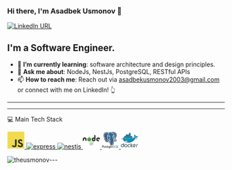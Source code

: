 ### Hi there, I'm Asadbek Usmonov 👋 

[![LinkedIn URL](https://img.shields.io/badge/LinkedIn-Connect-blue?logo=linkedin&style=for-the-badge)](https://www.linkedin.com/in/asadbek-usmonov-578726274)

## **I'm a Software Engineer.**

- 🎯 **I’m currently learning**: software architecture and design principles.
- 💬 **Ask me about**: NodeJs, NestJs, PostgreSQL, RESTful APIs
- 📫 **How to reach me**: Reach out via asadbekusmonov2003@gmail.com or connect with me on LinkedIn! 👆

<hr/>


---
💻 Main Tech Stack

<p align="left">
  <!-- JavaScript logotipi -->
  <a href="https://developer.mozilla.org/en-US/docs/Web/JavaScript" target="_blank" rel="noreferrer">
    <img src="https://raw.githubusercontent.com/devicons/devicon/master/icons/javascript/javascript-original.svg" alt="javascript" width="40" height="40"/>
  </a> 
  <!-- Express.js logotipi -->
  <a href="https://expressjs.com" target="_blank" rel="noreferrer">
    <img src="https://cdn.jsdelivr.net/gh/devicons/devicon@latest/icons/express/express-original.svg" alt="express" width="40" height="40"/>
  </a> 
  <!-- Nest.js logotipi -->
  <a href="https://nestjs.com/" target="_blank" rel="noreferrer">
    <img src="https://cdn.jsdelivr.net/gh/devicons/devicon@latest/icons/nestjs/nestjs-original.svg"  alt="nestjs" width="40" height="40"/>
  </a> 
  <!-- Node.js logotipi -->
  <a href="https://nodejs.org" target="_blank" rel="noreferrer">
    <img src="https://raw.githubusercontent.com/devicons/devicon/master/icons/nodejs/nodejs-original-wordmark.svg" alt="nodejs" width="40" height="40"/>
  </a> 
  <!-- PostgreSQL logotipi -->
  <a href="https://www.postgresql.org" target="_blank" rel="noreferrer">
    <img src="https://raw.githubusercontent.com/devicons/devicon/master/icons/postgresql/postgresql-original-wordmark.svg" alt="postgresql" width="40" height="40"/>
  </a> 
  <!-- Docker logotipi -->
  <a href="https://www.docker.com/" target="_blank" rel="noreferrer">
    <img src="https://raw.githubusercontent.com/devicons/devicon/master/icons/docker/docker-original-wordmark.svg" alt="docker" width="40" height="40"/>
  </a> 
</p>

<p><img align="left" src="https://github-readme-stats.vercel.app/api/top-langs?username=theusmonov&show_icons=true&locale=en&layout=compact" alt="theusmonov" /></p>
---

